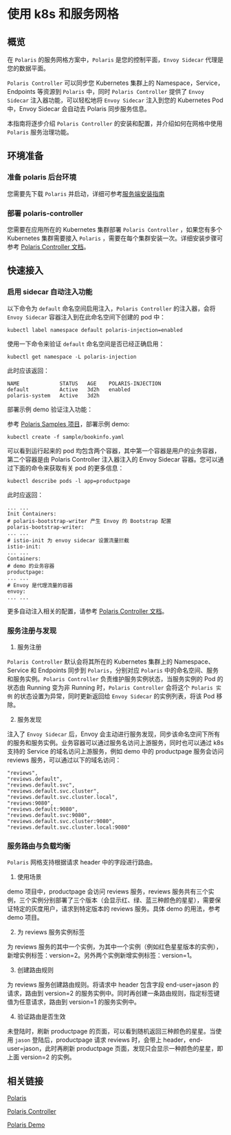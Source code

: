 # 使用 k8s 和服务网格

## 概览
在 `Polaris` 的服务网格方案中，`Polaris` 是您的控制平面，`Envoy Sidecar` 代理是您的数据平面。

`Polaris Controller` 可以同步您 Kubernetes 集群上的 Namespace，Service，Endpoints 等资源到 `Polaris` 中，同时 `Polaris Controller` 提供了 `Envoy Sidecar` 注入器功能，可以轻松地将 `Envoy Sidecar` 注入到您的 Kubernetes Pod 中，Envoy Sidecar 会自动去 Polaris 同步服务信息。

本指南将逐步介绍 `Polaris Controller` 的安装和配置，并介绍如何在网格中使用 `Polaris` 服务治理功能。

## 环境准备

### 准备 polaris 后台环境

您需要先下载 `Polaris` 并启动，详细可参考[服务端安装指南](https://github.com/zhangzerui20/website/blob/fix-demo/docs/zh/doc/%E5%BF%AB%E9%80%9F%E5%85%A5%E9%97%A8/%E5%AE%89%E8%A3%85%E6%9C%8D%E5%8A%A1%E7%AB%AF/%E5%AE%89%E8%A3%85%E5%8D%95%E6%9C%BA%E7%89%88.md)

### 部署 polaris-controller 

您需要在应用所在的 Kubernetes 集群部署 `Polaris Controller` ，如果您有多个 Kubernetes 集群需要接入 `Polaris` ，需要在每个集群安装一次。详细安装步骤可参考 [Polaris Controller 文档](https://github.com/PolarisMesh/polaris-controller)。

## 快速接入

### 启用 sidecar 自动注入功能

以下命令为 `default` 命名空间启用注入，`Polaris Controller` 的注入器，会将 `Envoy Sidecar` 容器注入到在此命名空间下创建的 pod 中：

```
kubectl label namespace default polaris-injection=enabled 
```

使用一下命令来验证 `default` 命名空间是否已经正确启用：

```
kubectl get namespace -L polaris-injection
```

此时应该返回：

```
NAME             STATUS   AGE    POLARIS-INJECTION
default          Active   3d2h   enabled
polaris-system   Active   3d2h   
```

部署示例 demo 验证注入功能：

参考 [Polaris Samples 项目](https://github.com/PolarisMesh/samples)，部署示例 demo: 

```
kubectl create -f sample/bookinfo.yaml
```

可以看到运行起来的 pod 均包含两个容器，其中第一个容器是用户的业务容器，第二个容器是由 Polaris Controller 注入器注入的 Envoy Sidecar 容器。您可以通过下面的命令来获取有关 pod 的更多信息：

```
kubectl describe pods -l app=productpage
```

此时应返回：

```
... ...
Init Containers:
# polaris-bootstrap-writer 产生 Envoy 的 Bootstrap 配置
polaris-bootstrap-writer:
... ... 
# istio-init 为 envoy sidecar 设置流量拦截
istio-init:
... ... 
Containers:
# demo 的业务容器
productpage:
... ...
# Envoy 是代理流量的容器
envoy:
... ... 
```

更多自动注入相关的配置，请参考 [Polaris Controller 文档](https://github.com/PolarisMesh/polaris-controller)。

### 服务注册与发现

1. 服务注册

`Polaris Controller` 默认会将其所在的 Kubernetes 集群上的 Namespace、Service 和 Endpoints 同步到 `Polaris`，分别对应 `Polaris` 中的命名空间、服务和服务实例。`Polaris Controller` 负责维护服务实例状态，当服务实例的 Pod 的状态由 Running 变为非 Running 时，`Polaris Controller` 会将这个 `Polaris 实例` 的状态设置为异常，同时更新返回给 `Envoy Sidecar` 的实例列表，将该 Pod 移除。

2. 服务发现

注入了 `Envoy Sidecar` 后，Envoy 会主动进行服务发现，同步该命名空间下所有的服务和服务实例。业务容器可以通过服务名访问上游服务，同时也可以通过 k8s 支持的 Service 的域名访问上游服务，例如 demo 中的 productpage 服务会访问 reviews 服务，可以通过以下的域名访问：

```
"reviews",
"reviews.default",
"reviews.default.svc",
"reviews.default.svc.cluster",
"reviews.default.svc.cluster.local",
"reviews:9080",
"reviews.default:9080",
"reviews.default.svc:9080",
"reviews.default.svc.cluster:9080",
"reviews.default.svc.cluster.local:9080"
```

### 服务路由与负载均衡

`Polaris` 网格支持根据请求 header 中的字段进行路由。

1. 使用场景

demo 项目中，productpage 会访问 reviews 服务，reviews 服务共有三个实例，三个实例分别部署了三个版本（会显示红、绿、蓝三种颜色的星星），需要保证特定的灰度用户，请求到特定版本的 reviews 服务。具体 demo 的用法，参考 demo 项目。

2. 为 reviews 服务实例标签

为 reviews 服务的其中一个实例，为其中一个实例（例如红色星星版本的实例），新增实例标签：version=2。另外两个实例新增实例标签：version=1。

3. 创建路由规则

为 reviews 服务创建路由规则。将请求中 header 包含字段 end-user=jason 的请求，路由到 version=2 的服务实例中。同时再创建一条路由规则，指定标签键值为任意请求，路由到 version=1 的服务实例中。

4. 验证路由是否生效

未登陆时，刷新 productpage 的页面，可以看到随机返回三种颜色的星星。当使用 `jason` 登陆后，productpage 请求 reviews 时，会带上 header，end-user=jason，此时再刷新 productpage 页面，发现只会显示一种颜色的星星，即上面 version=2 的实例。

## 相关链接

[Polaris](https://github.com/polarismesh)

[Polaris Controller](https://github.com/PolarisMesh/polaris-controller)

[Polaris Demo](https://github.com/polarismesh/examples/tree/main/servicemesh/bookinfo)